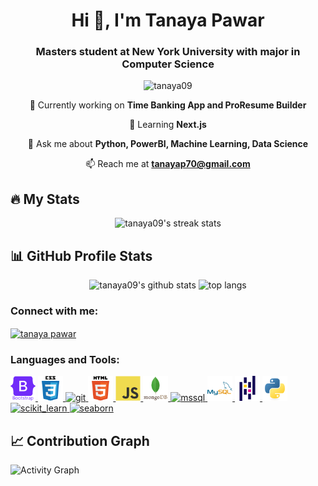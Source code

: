 <h1 align="center">Hi 👋, I'm Tanaya Pawar</h1>
<h3 align="center">Masters student at New York University with major in Computer Science</h3>

<p align="center">
  <img src="https://komarev.com/ghpvc/?username=tanaya09&label=Profile%20views&color=0e75b6&style=flat" alt="tanaya09" />
</p>

<div align="center">
  
  🔭 Currently working on **Time Banking App and ProResume Builder**
  
  🌱 Learning **Next.js**
  
  💬 Ask me about **Python, PowerBI, Machine Learning, Data Science**
  
  📫 Reach me at **tanayap70@gmail.com**
  
</div>

## 🔥 My Stats
<div align="center">
  <img src="https://github-readme-streak-stats.herokuapp.com/?user=tanaya09&theme=radical" alt="tanaya09's streak stats" />
</div>

## 📊 GitHub Profile Stats
<div align="center">
  <img src="https://github-readme-stats.vercel.app/api?username=tanaya09&show_icons=true&theme=radical" alt="tanaya09's github stats" />
  <img src="https://github-readme-stats.vercel.app/api/top-langs/?username=tanaya09&layout=compact&theme=radical" alt="top langs" />
</div>

<h3 align="left">Connect with me:</h3>
<p align="left">
  <a href="https://www.linkedin.com/in/tanayapawar/" target="blank">
    <img align="center" src="https://raw.githubusercontent.com/rahuldkjain/github-profile-readme-generator/master/src/images/icons/Social/linked-in-alt.svg" alt="tanaya pawar" height="30" width="40" />
  </a>
  

</p>

<h3 align="left">Languages and Tools:</h3>
<p align="left"> 
  <a href="https://getbootstrap.com" target="_blank" rel="noreferrer"> 
    <img src="https://raw.githubusercontent.com/devicons/devicon/master/icons/bootstrap/bootstrap-plain-wordmark.svg" alt="bootstrap" width="40" height="40"/> 
  </a>
  <a href="https://www.w3schools.com/css/" target="_blank" rel="noreferrer"> 
    <img src="https://raw.githubusercontent.com/devicons/devicon/master/icons/css3/css3-original-wordmark.svg" alt="css3" width="40" height="40"/> 
  </a>
  <a href="https://git-scm.com/" target="_blank" rel="noreferrer"> 
    <img src="https://www.vectorlogo.zone/logos/git-scm/git-scm-icon.svg" alt="git" width="40" height="40"/> 
  </a>
  <a href="https://www.w3.org/html/" target="_blank" rel="noreferrer"> 
    <img src="https://raw.githubusercontent.com/devicons/devicon/master/icons/html5/html5-original-wordmark.svg" alt="html5" width="40" height="40"/> 
  </a>
  <a href="https://developer.mozilla.org/en-US/docs/Web/JavaScript" target="_blank" rel="noreferrer"> 
    <img src="https://raw.githubusercontent.com/devicons/devicon/master/icons/javascript/javascript-original.svg" alt="javascript" width="40" height="40"/> 
  </a>
  <a href="https://www.mongodb.com/" target="_blank" rel="noreferrer"> 
    <img src="https://raw.githubusercontent.com/devicons/devicon/master/icons/mongodb/mongodb-original-wordmark.svg" alt="mongodb" width="40" height="40"/> 
  </a>
  <a href="https://www.microsoft.com/en-us/sql-server" target="_blank" rel="noreferrer"> 
    <img src="https://www.svgrepo.com/show/303229/microsoft-sql-server-logo.svg" alt="mssql" width="40" height="40"/> 
  </a>
  <a href="https://www.mysql.com/" target="_blank" rel="noreferrer"> 
    <img src="https://raw.githubusercontent.com/devicons/devicon/master/icons/mysql/mysql-original-wordmark.svg" alt="mysql" width="40" height="40"/> 
  </a>
  <a href="https://pandas.pydata.org/" target="_blank" rel="noreferrer"> 
    <img src="https://raw.githubusercontent.com/devicons/devicon/2ae2a900d2f041da66e950e4d48052658d850630/icons/pandas/pandas-original.svg" alt="pandas" width="40" height="40"/> 
  </a>
  <a href="https://www.python.org" target="_blank" rel="noreferrer"> 
    <img src="https://raw.githubusercontent.com/devicons/devicon/master/icons/python/python-original.svg" alt="python" width="40" height="40"/> 
  </a>
  <a href="https://scikit-learn.org/" target="_blank" rel="noreferrer"> 
    <img src="https://upload.wikimedia.org/wikipedia/commons/0/05/Scikit_learn_logo_small.svg" alt="scikit_learn" width="40" height="40"/> 
  </a>
  <a href="https://seaborn.pydata.org/" target="_blank" rel="noreferrer"> 
    <img src="https://seaborn.pydata.org/_images/logo-mark-lightbg.svg" alt="seaborn" width="40" height="40"/> 
  </a>
</p>

## 📈 Contribution Graph
![Activity Graph](https://activity-graph.herokuapp.com/graph?username=tanaya09&theme=radical)
